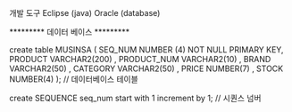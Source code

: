 개발 도구
Eclipse (java)
Oracle (database)

********* 데이터 베이스 *********

create table MUSINSA (
    SEQ_NUM      NUMBER (4) NOT NULL PRIMARY KEY,     
    PRODUCT              VARCHAR2(200) ,
    PRODUCT_NUM          VARCHAR2(10)  ,
    BRAND                VARCHAR2(50)  ,
    CATEGORY             VARCHAR2(50)  ,
    PRICE                NUMBER(7)     ,
    STOCK                NUMBER(4) 
); // 데이터베이스 테이블

create SEQUENCE seq_num
    start with 1
    increment by 1;
  // 시퀀스 넘버
